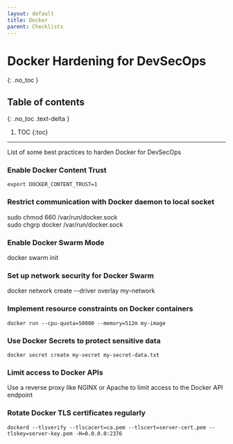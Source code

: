 ```yaml
---
layout: default
title: Docker
parent: Checklists
---
```


# Docker Hardening for DevSecOps
{: .no_toc }

## Table of contents
{: .no_toc .text-delta }

1. TOC
{:toc}

---

<span class="d-inline-block p-2 mr-1 v-align-middle bg-green-000"></span>List of some best practices to harden Docker for DevSecOps


### Enable Docker Content Trust


```
export DOCKER_CONTENT_TRUST=1
```


### Restrict communication with Docker daemon to local socket


sudo chmod 660 /var/run/docker.sock<br>sudo chgrp docker /var/run/docker.sock



### Enable Docker Swarm Mode	

docker swarm init


### Set up network security for Docker Swarm


docker network create --driver overlay my-network

### Implement resource constraints on Docker containers

```
docker run --cpu-quota=50000 --memory=512m my-image
```

### Use Docker Secrets to protect sensitive data


```
docker secret create my-secret my-secret-data.txt
```


### Limit access to Docker APIs



Use a reverse proxy like NGINX or Apache to limit access to the Docker API endpoint



### Rotate Docker TLS certificates regularly	


```
dockerd --tlsverify --tlscacert=ca.pem --tlscert=server-cert.pem --tlskey=server-key.pem -H=0.0.0.0:2376
```
